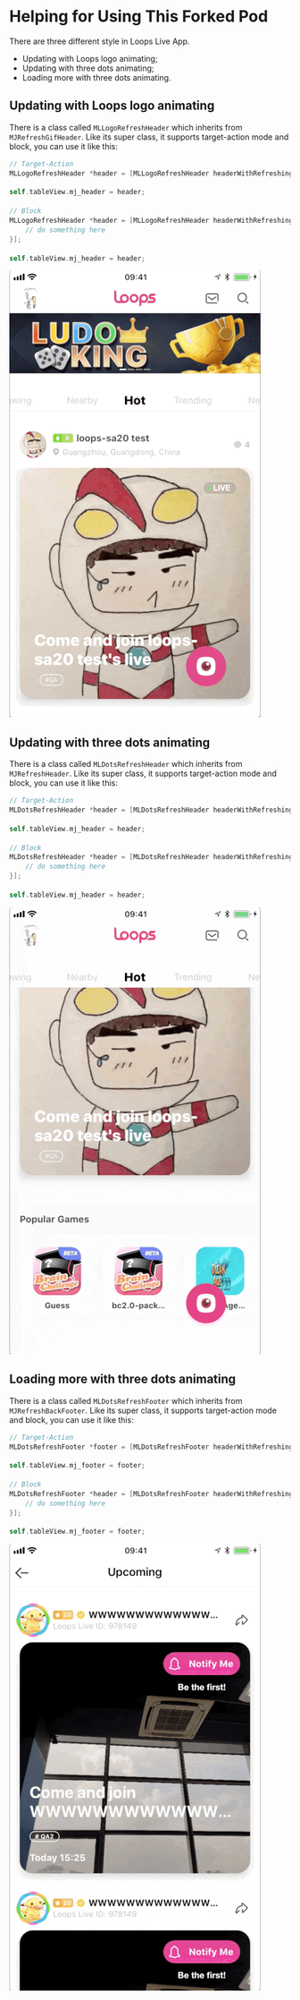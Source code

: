 # Helping for Using This Forked Pod


There are three different style in Loops Live App.

- Updating with Loops logo animating;
- Updating with three dots animating;
- Loading more with three dots animating.


## Updating with Loops logo animating

There is a class called `MLLogoRefreshHeader` which inherits from `MJRefreshGifHeader`. Like its super class, it supports target-action mode and block, you can use it like this:

```Objective-C
// Target-Action
MLLogoRefreshHeader *header = [MLLogoRefreshHeader headerWithRefreshingTarget:self refreshingAction:@selector(action)];

self.tableView.mj_header = header;

// Block
MLLogoRefreshHeader *header = [MLLogoRefreshHeader headerWithRefreshingBlock:^{
    // do something here
}];

self.tableView.mj_header = header;
```
![Loops-1](./Source/loops-1.gif)

## Updating with three dots animating

There is a class called `MLDotsRefreshHeader` which inherits from `MJRefreshHeader`. Like its super class, it supports target-action mode and block, you can use it like this:

```Objective-C
// Target-Action
MLDotsRefreshHeader *header = [MLDotsRefreshHeader headerWithRefreshingTarget:self refreshingAction:@selector(action)];

self.tableView.mj_header = header;

// Block
MLDotsRefreshHeader *header = [MLDotsRefreshHeader headerWithRefreshingBlock:^{
    // do something here
}];

self.tableView.mj_header = header;
```

![Loops-2](./Source/loops-2.gif)

## Loading more with three dots animating

There is a class called `MLDotsRefreshFooter` which inherits from `MJRefreshBackFooter`. Like its super class, it supports target-action mode and block, you can use it like this:

```Objective-C
// Target-Action
MLDotsRefreshFooter *footer = [MLDotsRefreshFooter headerWithRefreshingTarget:self refreshingAction:@selector(action)];

self.tableView.mj_footer = footer;

// Block
MLDotsRefreshFooter *header = [MLDotsRefreshFooter headerWithRefreshingBlock:^{
    // do something here
}];

self.tableView.mj_footer = footer;
```

![Loops-3](./Source/loops-3.gif)


